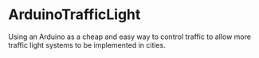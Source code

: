 # ArduinoTrafficLight
Using an Arduino as a cheap and easy way to control traffic to allow more traffic light systems to be implemented in cities. 
